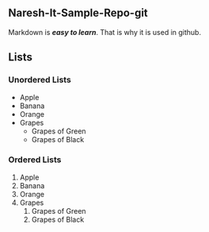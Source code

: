 ## Naresh-It-Sample-Repo-git

Markdown is ***easy to learn***. That is why it is used in github.

## Lists
### Unordered Lists
* Apple
* Banana
* Orange
* Grapes
  * Grapes of Green
  * Grapes of Black

### Ordered Lists
1. Apple
2. Banana
3. Orange
4. Grapes
    1. Grapes of Green
    2. Grapes of Black
    
